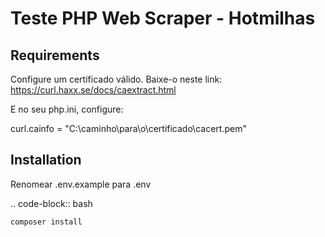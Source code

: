 Teste PHP Web Scraper - Hotmilhas
================================

Requirements
------------
Configure um certificado válido. 
Baixe-o neste link: https://curl.haxx.se/docs/caextract.html

E no seu php.ini, configure:

curl.cainfo = "C:\caminho\para\o\certificado\cacert.pem"

Installation
------------

Renomear .env.example para .env

.. code-block:: bash

    composer install
